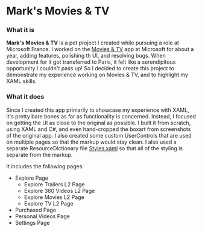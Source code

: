 # Mark's Movies & TV

### What it is

**Mark's Movies & TV** is a pet project I created while pursuing a role at Microsoft France. I worked on the [Movies & TV](https://www.microsoft.com/en-us/p/movies-tv/9wzdncrfj3p2) app at Microsoft for about a year, adding features, polishing th UI, and resolving bugs. When development for it got transferred to Paris, it felt like a serendipitous opportunity I couldn't pass up! So I decided to create this project to demonstrate my experience working on Movies & TV, and to highlight my XAML skills.

### What it does

Since I created this app primarily to showcase my experience with XAML, it's pretty bare bones as far as functionality is concerned. Instead, I focused on getting the UI as close to the original as possible. I built it from scratch, using XAML and C#, and even hand-cropped the boxart from screenshots of the original app. I also created some custom UserControls that are used on multiple pages so that the markup would stay clean. I also used a separate ResourceDictionary file [Styles.xaml](https://github.com/Axeavius/marks-movies-and-tv/blob/master/MarksMoviesAndTV/MarksMoviesAndTV/Styles/Styles.xaml) so that all of the styling is separate from the markup. 

It includes the following pages:

* Explore Page
    * Explore Trailers L2 Page
    * Explore 360 Videos L2 Page
    * Explore Movies L2 Page
    * Explore TV L2 Page
* Purchased Page
* Personal Videos Page
* Settings Page
